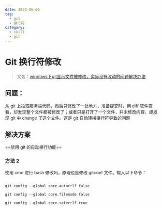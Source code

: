 ```yaml
---
date: 2022-06-06
tag:
  - git
  - 换行符
category:
  - skill
  - git
---
```



# Git 换行符修改

> 又名：[windows下git显示文件被修改，实际没有改动的问题解决办法](https://www.cnblogs.com/lxwphp/p/10632353.html)


## 问题：

从 git 上拉取服务端代码，然后只修改了一处地方，准备提交时，用 diff 软件查看，却发现整个文件都被修改了；或者只是打开了一个文件，并未修改内容，却发现 git 中 change 了这个文件。这是 git 自动转换换行符导致的问题

## 解决方案

==禁用 git 的自动换行功能==



### 方法 2
使用 cmd 进行 bash 修改吗，原理也是修改.gitconf 文件。输入以下命令：

```shell

git config --global core.autocrlf false

git config --global core.filemode false

git config --global core.safecrlf true
```
